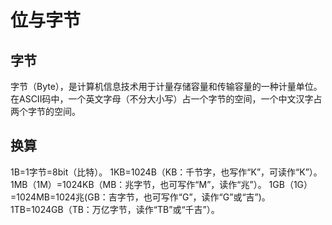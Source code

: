# 位与字节

## 字节

字节（Byte），是计算机信息技术用于计量存储容量和传输容量的一种计量单位。在ASCII码中，一个英文字母（不分大小写）占一个字节的空间，一个中文汉字占两个字节的空间。

## 换算

1B=1字节=8bit（比特）。
1KB=1024B（KB：千节字，也写作“K”，可读作“K”）。
1MB（1M）=1024KB（MB：兆字节，也可写作“M”，读作“兆”）。
1GB（1G）=1024MB=1024兆(GB：吉字节，也可写作“G”，读作“G”或“吉”)。
1TB=1024GB（TB：万亿字节，读作“TB”或“千吉”）。
